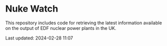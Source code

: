 # Nuke Watch

This repository includes code for retrieving the latest information available on the output of EDF nuclear power plants in the UK.

Last updated: 2024-02-28 11:07